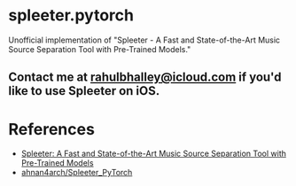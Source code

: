 # spleeter.pytorch
Unofficial implementation of "Spleeter - A Fast and State-of-the-Art Music Source Separation Tool with Pre-Trained Models."

## Contact me at rahulbhalley@icloud.com if you'd like to use Spleeter on iOS.

# References
* [Spleeter: A Fast and State-of-the-Art Music Source Separation Tool with Pre-Trained Models](https://www.theoj.org/joss-papers/joss.02154/10.21105.joss.02154.pdf)
* [ahnan4arch/Spleeter_PyTorch](https://github.com/ahnan4arch/Spleeter_PyTorch)